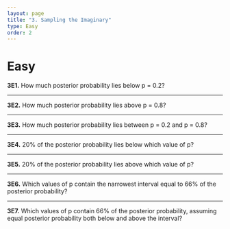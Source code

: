```yaml
---
layout: page
title: "3. Sampling the Imaginary"
type: Easy
order: 2
---
```


# Easy

**3E1.** How much posterior probability lies below p = 0.2?

<hr>

**3E2.** How much posterior probability lies above p = 0.8?

<hr>

**3E3.** How much posterior probability lies between p = 0.2 and p = 0.8?

<hr>

**3E4.** 20% of the posterior probability lies below which value of p?

<hr>

**3E5.** 20% of the posterior probability lies above which value of p?

<hr>

**3E6.** Which values of p contain the narrowest interval equal to 66% of the posterior probability?

<hr>

**3E7.** Which values of p contain 66% of the posterior probability, assuming equal posterior probability both below and above the interval?